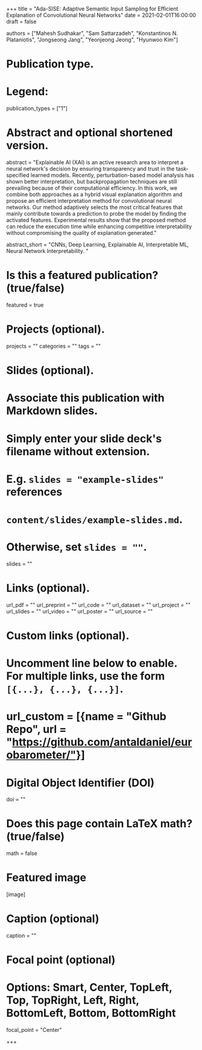 +++
title = "Ada-SISE: Adaptive Semantic Input Sampling for Efficient Explanation of Convolutional Neural Networks"
date = 2021-02-01T16:00:00
draft = false

authors = ["Mahesh Sudhakar", "Sam Sattarzadeh", "Konstantinos N. Plataniotis", "Jongseong Jang", "Yeonjeong Jeong", "Hyunwoo Kim"]

# Publication type.
# Legend:

publication_types = ["1"]

# Abstract and optional shortened version.
abstract = "Explainable AI (XAI) is an active research area to interpret a neural network's decision by ensuring transparency and trust in the task-specified learned models. Recently, perturbation-based model analysis has shown better interpretation, but backpropagation techniques are still prevailing because of their computational efficiency. In this work, we combine both approaches as a hybrid visual explanation algorithm and propose an efficient interpretation method for convolutional neural networks. Our method adaptively selects the most critical features that mainly contribute towards a prediction to probe the model by finding the activated features. Experimental results show that the proposed method can reduce the execution time while enhancing competitive interpretability without compromising the quality of explanation generated."

abstract_short = "CNNs, Deep Learning, Explainable AI, Interpretable ML, Neural Network Interpretability. "

# Is this a featured publication? (true/false)
featured = true

# Projects (optional).
projects = ""
categories = ""
tags = ""

# Slides (optional).
#   Associate this publication with Markdown slides.
#   Simply enter your slide deck's filename without extension.
#   E.g. `slides = "example-slides"` references 
#   `content/slides/example-slides.md`.
#   Otherwise, set `slides = ""`.
slides = ""

# Links (optional).
url_pdf = ""
url_preprint = ""
url_code = ""
url_dataset = ""
url_project = ""
url_slides = ""
url_video = ""
url_poster = ""
url_source = ""

# Custom links (optional).
#   Uncomment line below to enable. For multiple links, use the form `[{...}, {...}, {...}]`.
# url_custom = [{name = "Github Repo", url = "https://github.com/antaldaniel/eurobarometer/"}]

# Digital Object Identifier (DOI)
doi = ""

# Does this page contain LaTeX math? (true/false)
math = false

# Featured image
[image]
  # Caption (optional)
  caption = ""

  # Focal point (optional)
  # Options: Smart, Center, TopLeft, Top, TopRight, Left, Right, BottomLeft, Bottom, BottomRight
  focal_point = "Center"

+++
